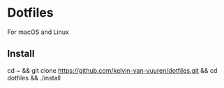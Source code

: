 # Dotfiles
For macOS and Linux

## Install
cd ~ && git clone https://github.com/kelvin-van-vuuren/dotfiles.git && cd dotfiles && ./install

